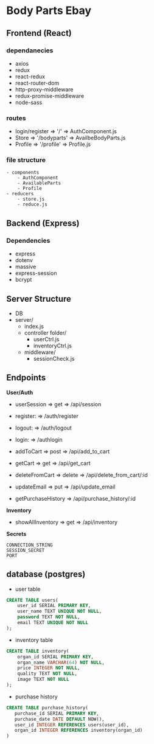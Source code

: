 # Body Parts Ebay

## Frontend (React)

### dependanecies

- axios
- redux
- react-redux
- react-router-dom
- http-proxy-middleware
- redux-promise-middleware
- node-sass

### routes

- login/register => '/' => AuthComponent.js
- Store => '/bodyparts' => AvailbeBodyParts.js
- Profile => '/profile' => Profile.js

### file structure

    - components
        - AuthComponent
        - AvailableParts
        - Profile
    - reducers
        - store.js
        - reduce.js

## Backend (Express)

### Dependencies

- express
- dotenv
- massive
- express-session
- bcrypt

## Server Structure

- DB
- server/
  - index.js
  - controller folder/
    - userCtrl.js
    - inventoryCtrl.js
  - middleware/
    - sessionCheck.js

## Endpoints

**User/Auth**

- userSession => get => /api/session
- register: => /auth/register
- logout: => /auth/logout
- login: => /authlogin

- addToCart => post => /api/add_to_cart
- getCart => get => /api/get_cart
- deleteFromCart => delete => /api/delete_from_cart/:id
- updateEmail => put => /api/update_email
- getPurchaseHistory => /api/purchase_history/:id

**Inventory**

- showAllInventory => get => /api/inventory

**Secrets**

```text
CONNECTION_STRING
SESSION_SECRET
PORT
```

## database (postgres)

- user table

```sql
CREATE TABLE users(
    user_id SERIAL PRIMARY KEY,
    user_name TEXT UNIQUE NOT NULL,
    password TEXT NOT NULL,
    email TEXT UNIQUE NOT NULL
);

```

- inventory table

```sql
CREATE TABLE inventory(
    organ_id SERIAL PRIMARY KEY,
    organ_name VARCHAR(64) NOT NULL,
    price INTEGER NOT NULL,
    quality TEXT NOT NULL,
    image TEXT NOT NULL
);

```

- purchase history

```sql
CREATE TABLE purchase_history(
   purchase_id SERIAL PRIMARY KEY,
   purchase_date DATE DEFAULT NOW(),
   user_id INTEGER REFERENCES users(user_id),
   organ_id INTEGER REFERENCES inventory(organ_id)
)
```
